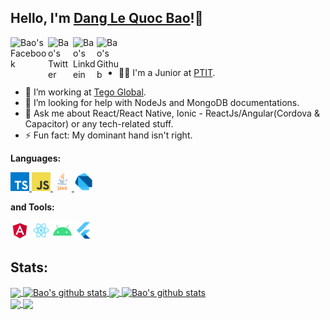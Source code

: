 ## Hello, I'm [Dang Le Quoc Bao](https://danglequocbao001.github.io/portfolio/)!👋

<a href="https://www.facebook.com/dagleqb03509/">
  <img align="left" alt="Bao's Facebook" width="60px" src="https://1000logos.net/wp-content/uploads/2021/04/Facebook-logo.png" />
</a>
<a href="https://twitter.com/baodang359">
  <img align="left" alt="Bao's Twitter" width="40px" src="https://raw.githubusercontent.com/anuraghazra/anuraghazra/master/assets/twitter.svg" />
</a>
<a href="https://www.linkedin.com/in/bao-dang-603807211/">
  <img align="left" alt="Bao's Linkdein" width="38px" src="https://cdn.icon-icons.com/icons2/2429/PNG/512/linkedin_logo_icon_147268.png" />
</a>
<a href="https://github.com/danglequocbao001">
  <img align="left" alt="Bao's Github" width="35px" src="https://github.githubassets.com/images/mona-loading.gif" />
</a>

<br/>
<br/>

- 👨‍🎓 I'm a Junior at [PTIT](http://hcm.ptit.edu.vn/).
<!-- - 🔭 I’m used to work at [PATITEK](http://www.patitek.com/)([@PATITEK](https://github.com/PATITEK)). -->
- 🔭 I’m working at [Tego Global](https://tego.global/).
- 🤔 I’m looking for help with NodeJs and MongoDB documentations.
- 💬 Ask me about React/React Native, Ionic - ReactJs/Angular(Cordova & Capacitor) or any tech-related stuff.
- ⚡ Fun fact: My dominant hand isn't right.

**Languages:**

<a href="https://github.com/microsoft/TypeScript">
  <code><img height="30" src="https://raw.githubusercontent.com/github/explore/80688e429a7d4ef2fca1e82350fe8e3517d3494d/topics/typescript/typescript.png"></code>
</a>
<a href="https://www.javascript.com">
  <code><img height="30" src="https://raw.githubusercontent.com/github/explore/80688e429a7d4ef2fca1e82350fe8e3517d3494d/topics/javascript/javascript.png"></code>
</a>
<a href="https://www.java.com">
  <code><img height="30" src="https://raw.githubusercontent.com/github/explore/80688e429a7d4ef2fca1e82350fe8e3517d3494d/topics/java/java.png"></code>
</a>
<a href="https://github.com/dartsim/dart">
  <code><img height="30" src="https://raw.githubusercontent.com/github/explore/80688e429a7d4ef2fca1e82350fe8e3517d3494d/topics/dart/dart.png"></code>
</a>

**and Tools:**

<code><img height="30" src="https://raw.githubusercontent.com/github/explore/80688e429a7d4ef2fca1e82350fe8e3517d3494d/topics/angular/angular.png"></code>
<code><img height="30" src="https://raw.githubusercontent.com/github/explore/80688e429a7d4ef2fca1e82350fe8e3517d3494d/topics/react-native/react-native.png"></code>
<code><img height="30" src="https://raw.githubusercontent.com/github/explore/80688e429a7d4ef2fca1e82350fe8e3517d3494d/topics/android/android.png"></code>
<code><img height="30" src="https://raw.githubusercontent.com/github/explore/80688e429a7d4ef2fca1e82350fe8e3517d3494d/topics/flutter/flutter.png"></code>

## Stats:

<a href="https://github.com/danglequocbao001">
  <img align="center" src="https://github-readme-stats.vercel.app/api/top-langs/?username=danglequocbao001&theme=tokyonight&hide_border=true&line_height=17&layout=compact" />
</a>
<a href="https://github.com/danglequocbao001">
 <img align="center" src="https://github-readme-stats.vercel.app/api?username=danglequocbao001&show_icons=true&theme=tokyonight&hide_border=true" alt="Bao's github stats"/>
</a>
<a href="https://github-readme-streak-stats.herokuapp.com/?user=danglequocbao001&theme=tokyonight">
  <img align="center" src="https://github-readme-streak-stats.herokuapp.com/?user=danglequocbao001&theme=tokyonight" />
</a>
<a href="https://github-readme-stats.vercel.app/api/wakatime?username=danglequocbao001&theme=tokyonight&hide_border=true">
 <img align="center" src="https://github-readme-stats.vercel.app/api/wakatime?username=danglequocbao001&theme=tokyonight&hide_border=true" alt="Bao's github stats"/>
</a>

<div>
 <a href="https://github.com/danglequocbao001/CityGuide">
  <img align="center" src="https://github-readme-stats.vercel.app/api/pin/?username=danglequocbao001&repo=CityGuide&theme=tokyonight&hide_border=true" />
 </a>
 <a href="https://github.com/danglequocbao001/Bessenger">
  <img align="center" src="https://github-readme-stats.vercel.app/api/pin/?username=danglequocbao001&repo=Bessenger&theme=tokyonight&hide_border=true" />
  </a>
</div>
